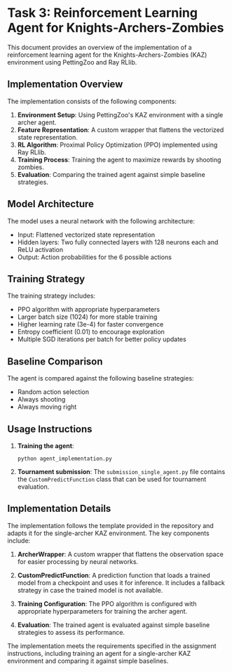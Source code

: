 # Task 3: Reinforcement Learning Agent for Knights-Archers-Zombies

This document provides an overview of the implementation of a reinforcement learning agent for the Knights-Archers-Zombies (KAZ) environment using PettingZoo and Ray RLlib.

## Implementation Overview

The implementation consists of the following components:

1. **Environment Setup**: Using PettingZoo's KAZ environment with a single archer agent.
2. **Feature Representation**: A custom wrapper that flattens the vectorized state representation.
3. **RL Algorithm**: Proximal Policy Optimization (PPO) implemented using Ray RLlib.
4. **Training Process**: Training the agent to maximize rewards by shooting zombies.
5. **Evaluation**: Comparing the trained agent against simple baseline strategies.

## Model Architecture

The model uses a neural network with the following architecture:
- Input: Flattened vectorized state representation
- Hidden layers: Two fully connected layers with 128 neurons each and ReLU activation
- Output: Action probabilities for the 6 possible actions

## Training Strategy

The training strategy includes:
- PPO algorithm with appropriate hyperparameters
- Larger batch size (1024) for more stable training
- Higher learning rate (3e-4) for faster convergence
- Entropy coefficient (0.01) to encourage exploration
- Multiple SGD iterations per batch for better policy updates

## Baseline Comparison

The agent is compared against the following baseline strategies:
- Random action selection
- Always shooting
- Always moving right

## Usage Instructions

1. **Training the agent**:
   ```
   python agent_implementation.py
   ```

2. **Tournament submission**:
   The `submission_single_agent.py` file contains the `CustomPredictFunction` class that can be used for tournament evaluation.

## Implementation Details

The implementation follows the template provided in the repository and adapts it for the single-archer KAZ environment. The key components include:

1. **ArcherWrapper**: A custom wrapper that flattens the observation space for easier processing by neural networks.

2. **CustomPredictFunction**: A prediction function that loads a trained model from a checkpoint and uses it for inference. It includes a fallback strategy in case the trained model is not available.

3. **Training Configuration**: The PPO algorithm is configured with appropriate hyperparameters for training the archer agent.

4. **Evaluation**: The trained agent is evaluated against simple baseline strategies to assess its performance.

The implementation meets the requirements specified in the assignment instructions, including training an agent for a single-archer KAZ environment and comparing it against simple baselines.
